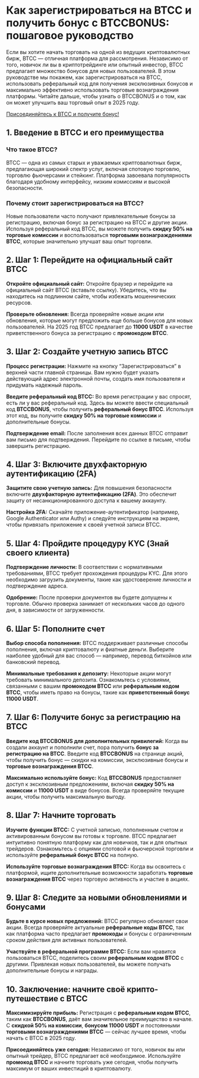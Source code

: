 <h1>Как зарегистрироваться на BTCC и получить бонус с BTCCBONUS: пошаговое руководство</h1>
</header>
<section>
    <p>Если вы хотите начать торговать на одной из ведущих криптовалютных бирж, BTCC — отличная платформа для рассмотрения. Независимо от того, новичок ли вы в криптотрейдинге или опытный инвестор, BTCC предлагает множество бонусов для новых пользователей. В этом руководстве мы покажем, как зарегистрироваться на BTCC, использовать реферальный код для получения эксклюзивных бонусов и максимально эффективно использовать торговые вознаграждения платформы. Читайте дальше, чтобы узнать о BTCCBONUS и о том, как он может улучшить ваш торговый опыт в 2025 году.</p>
</section>
<a href="https://partner.btcc.com/us/c/BTCCBONUS/9303" target="_blank">Присоединяйтесь к BTCC и получите бонус!</a>

<section>
    <h2>1. Введение в BTCC и его преимущества</h2>
    <h3>Что такое BTCC?</h3>
    <p>BTCC — одна из самых старых и уважаемых криптовалютных бирж, предлагающая широкий спектр услуг, включая спотовую торговлю, торговлю фьючерсами и стейкинг. Платформа завоевала популярность благодаря удобному интерфейсу, низким комиссиям и высокой безопасности.</p>
    
  <h3>Почему стоит зарегистрироваться на BTCC?</h3>
    <p>Новые пользователи часто получают привлекательные бонусы за регистрацию, включая бонус за регистрацию на BTCC и другие акции. Используя реферальный код BTCC, вы можете получить <strong>скидку 50% на торговые комиссии</strong> и воспользоваться <strong>торговыми вознаграждениями BTCC</strong>, которые значительно улучшат ваш опыт торговли.</p>
</section>

<section>
    <h2>2. Шаг 1: Перейдите на официальный сайт BTCC</h2>
    <p><strong>Откройте официальный сайт:</strong> Откройте браузер и перейдите на официальный сайт BTCC (вставьте ссылку). Убедитесь, что вы находитесь на подлинном сайте, чтобы избежать мошеннических ресурсов.</p>
    
  <p><strong>Проверьте обновления:</strong> Всегда проверяйте новые акции или обновления, которые могут предложить еще больше бонусов для новых пользователей. На 2025 год BTCC предлагает до <strong>11000 USDT</strong> в качестве приветственного бонуса за регистрацию с <strong>промокодом BTCC</strong>.</p>
</section>

<section>
    <h2>3. Шаг 2: Создайте учетную запись BTCC</h2>
    <p><strong>Процесс регистрации:</strong> Нажмите на кнопку “Зарегистрироваться” в верхней части главной страницы. Вам нужно будет указать действующий адрес электронной почты, создать имя пользователя и придумать надежный пароль.</p>
    
  <p><strong>Введите реферальный код BTCC:</strong> Во время регистрации у вас спросят, есть ли у вас реферальный код. Здесь вы можете ввести специальный код <strong>BTCCBONUS</strong>, чтобы получить <strong>реферальный бонус BTCC</strong>. Используя этот код, вы получите <strong>скидку 50% на торговые комиссии</strong> и дополнительные бонусы.</p>
    
  <p><strong>Подтверждение email:</strong> После заполнения всех данных BTCC отправит вам письмо для подтверждения. Перейдите по ссылке в письме, чтобы завершить регистрацию.</p>
</section>

<section>
    <h2>4. Шаг 3: Включите двухфакторную аутентификацию (2FA)</h2>
    <p><strong>Защитите свою учетную запись:</strong> Для повышения безопасности включите <strong>двухфакторную аутентификацию (2FA)</strong>. Это обеспечит защиту от несанкционированного доступа к вашему аккаунту.</p>
    
  <p><strong>Настройка 2FA:</strong> Скачайте приложение-аутентификатор (например, Google Authenticator или Authy) и следуйте инструкциям на экране, чтобы привязать приложение к своей учетной записи BTCC.</p>
</section>

<section>
    <h2>5. Шаг 4: Пройдите процедуру KYC (Знай своего клиента)</h2>
    <p><strong>Подтверждение личности:</strong> В соответствии с нормативными требованиями, BTCC требует прохождения процедуры KYC. Для этого необходимо загрузить документы, такие как удостоверение личности и подтверждение адреса.</p>
    
  <p><strong>Одобрение:</strong> После проверки документов вы будете допущены к торговле. Обычно проверка занимает от нескольких часов до одного дня, в зависимости от загруженности.</p>
</section>

<section>
    <h2>6. Шаг 5: Пополните счет</h2>
    <p><strong>Выбор способа пополнения:</strong> BTCC поддерживает различные способы пополнения, включая криптовалюту и фиатные деньги. Выберите наиболее удобный для вас способ — например, перевод биткойнов или банковский перевод.</p>
    
  <p><strong>Минимальные требования к депозиту:</strong> Некоторые акции могут требовать минимального депозита. Ознакомьтесь с условиями, связанными с вашим <strong>промокодом BTCC</strong> или <strong>реферальным кодом BTCC</strong>, чтобы иметь право на бонусы, такие как <strong>приветственный бонус 11000 USDT</strong>.</p>
</section>

<section>
    <h2>7. Шаг 6: Получите бонус за регистрацию на BTCC</h2>
    <p><strong>Введите код BTCCBONUS для дополнительных привилегий:</strong> Когда вы создали аккаунт и пополнили счет, пора получить <strong>бонус за регистрацию на BTCC</strong>. Введите код <strong>BTCCBONUS</strong> на странице акций, чтобы получить бонус — скидки на комиссии, эксклюзивные бонусы и <strong>торговые вознаграждения BTCC</strong>.</p>
    
  <p><strong>Максимально используйте бонус:</strong> Код <strong>BTCCBONUS</strong> предоставляет доступ к эксклюзивным предложениям, включая <strong>скидку 50% на комиссии</strong> и <strong>11000 USDT</strong> в виде бонусов. Всегда проверяйте текущие акции, чтобы получить максимальную выгоду.</p>
</section>

<section>
    <h2>8. Шаг 7: Начните торговать</h2>
    <p><strong>Изучите функции BTCC:</strong> С учетной записью, пополненным счетом и активированным бонусом вы готовы к торговле. BTCC предлагает интуитивно понятную платформу как для новичков, так и для опытных трейдеров. Ознакомьтесь с опциями спотовой и фьючерсной торговли и используйте <strong>реферальный бонус BTCC</strong> на полную.</p>
    
  <p><strong>Используйте торговые вознаграждения BTCC:</strong> Когда вы освоитесь с платформой, ищите дополнительные возможности заработать <strong>торговые вознаграждения BTCC</strong> через торговую активность и участие в акциях.</p>
</section>

<section>
    <h2>9. Шаг 8: Следите за новыми обновлениями и бонусами</h2>
    <p><strong>Будьте в курсе новых предложений:</strong> BTCC регулярно обновляет свои акции. Всегда проверяйте актуальные <strong>реферальные коды BTCC</strong>, так как платформа часто предлагает <strong>промокоды</strong> и бонусы с ограниченным сроком действия для активных пользователей.</p>
    
  <p><strong>Участвуйте в реферальной программе BTCC:</strong> Если вам нравится пользоваться BTCC, поделитесь своим <strong>реферальным кодом BTCC</strong> с другими. Привлекая новых пользователей, вы можете получать дополнительные бонусы и награды.</p>
</section>

<section>
    <h2>10. Заключение: начните своё крипто-путешествие с BTCC</h2>
    <p><strong>Максимизируйте прибыль:</strong> Регистрация с <strong>реферальным кодом BTCC</strong>, таким как <strong>BTCCBONUS</strong>, даёт вам значительное преимущество в начале. С <strong>скидкой 50% на комиссии</strong>, <strong>бонусом 11000 USDT</strong> и постоянными <strong>торговыми вознаграждениями BTCC</strong> — сейчас лучшее время, чтобы начать с BTCC в 2025 году.</p>
    
  <p><strong>Присоединяйтесь уже сегодня:</strong> Независимо от того, новичок вы или опытный трейдер, BTCC предлагает всё необходимое. Используйте <strong>промокод BTCC</strong> и начните торговать уже сегодня, чтобы получить максимум от ваших инвестиций в криптовалюту.</p>
</section>
</article>
</body>
</html>
